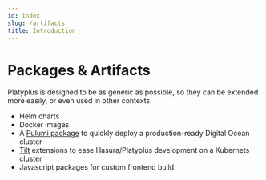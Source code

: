 ```yaml
---
id: index
slug: /artifacts
title: Introduction
---
```


# Packages & Artifacts

Platyplus is designed to be as generic as possible, so they can be extended more easily, or even used in other contexts:

- Helm charts
- Docker images
- A [Pulumi package](artifacts/pulumi) to quickly deploy a production-ready Digital Ocean cluster
- <a href="https://tilt.dev/" target="_blank">Tilt</a> extensions to ease Hasura/Platyplus development on a Kubernets cluster
- Javascript packages for custom frontend build
